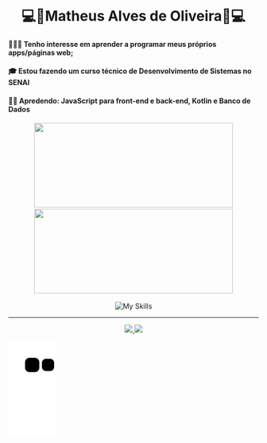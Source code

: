# <div align="center">💻🎵Matheus Alves de Oliveira🎵💻</div>

#### 👨🏻‍💻 Tenho interesse em aprender a programar meus próprios apps/páginas web;
#### 🎓 Estou fazendo um curso técnico de <strong>Desenvolvimento de Sistemas</strong> no SENAI
#### ✍🏻 Apredendo: JavaScript para front-end e back-end, Kotlin e Banco de Dados

<div align="center">
  <div align="center">
  <img height="170em"width="400em" src="https://github-readme-stats.vercel.app/api?username=MalvzMK1&show_icons=true&theme=dark&include_all_commits=true&count_private=true"/>
  <img height="170em"width="400em" src="https://github-readme-stats.vercel.app/api/top-langs/?username=MalvzMK1&layout=compact&langs_count=7&theme=dark"/>
</div>

<!---->
   ![My Skills](https://skills.thijs.gg/icons?i=js,kotlin,nodejs,express,mysql,figma,mongodb)
<hr>

<div align="center">
  <a href = "mailto:contact.matheus.alvesdoliveira06@gmail.com">
    <img src="https://img.shields.io/badge/-Gmail-%23333?style=for-the-badge&logo=gmail&logoColor=white" target="_blank">
  </a>
  <a href="https://www.linkedin.com/in/matheus-alves-de-oliveira-904372239/" target="_blank">
    <img src="https://img.shields.io/badge/-LinkedIn-%230077B5?style=for-the-badge&logo=linkedin&logoColor=white" target="_blank">
  </a>
</div>
</div>

![Snake animation](https://github.com/MalvzMK1/MalvzMK1/blob/output/github-contribution-grid-snake.svg)
